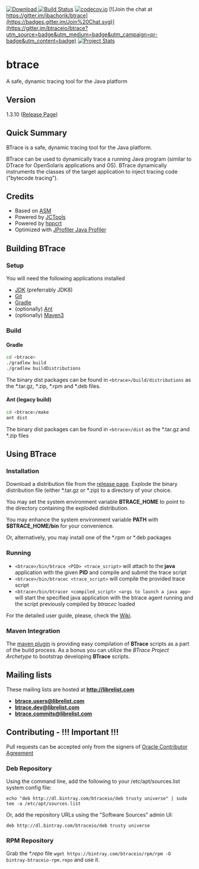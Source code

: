[![Download](https://api.bintray.com/packages/btraceio/releases/btrace/images/download.svg) ](https://bintray.com/btraceio/releases/btrace/_latestVersion) [![Build Status](https://travis-ci.org/btraceio/btrace.svg?branch=master)](https://travis-ci.org/btraceio/btrace) [![codecov.io](https://codecov.io/github/btraceio/btrace/coverage.svg?branch=master)](https://codecov.io/github/btraceio/btrace?branch=master) [![Join the chat at https://gitter.im/jbachorik/btrace](https://badges.gitter.im/Join%20Chat.svg)](https://gitter.im/btraceio/btrace?utm_source=badge&utm_medium=badge&utm_campaign=pr-badge&utm_content=badge) [![Project Stats](https://www.openhub.net/p/btrace/widgets/project_thin_badge.gif)](https://www.openhub.net/p/btrace)

# btrace

A safe, dynamic tracing tool for the Java platform

## Version
1.3.10 ([Release Page](https://github.com/jbachorik/btrace/releases/latest))

## Quick Summary
BTrace is a safe, dynamic tracing tool for the Java platform.

BTrace can be used to dynamically trace a running Java program (similar to DTrace for OpenSolaris applications and OS). BTrace dynamically instruments the classes of the target application to inject tracing code ("bytecode tracing").

## Credits
* Based on [ASM](http://asm.ow2.org/)
* Powered by [JCTools](https://github.com/JCTools/JCTools)
* Powered by [hppcrt](https://github.com/vsonnier/hppcrt)
* Optimized with [JProfiler Java Profiler](http://www.ej-technologies.com/products/jprofiler/overview.html)

## Building BTrace

### Setup
You will need the following applications installed

* [JDK](http://www.oracle.com/technetwork/java/javase/downloads/jdk8-downloads-2133151.html) (preferrably JDK8)
* [Git](http://git-scm.com/downloads)
* [Gradle](http://gradle.org)
* (optionally) [Ant](http://ant.apache.org/bindownload.cgi)
* (optionally) [Maven3](http://maven.apache.org/download.cgi)

### Build

#### Gradle
```sh
cd <btrace>
./gradlew build
./gradlew buildDistributions
```
The binary dist packages can be found in `<btrace>/build/distributions` as the *.tar.gz, *.zip, *.rpm and *.deb files.

#### Ant (legacy build)
```sh
cd <btrace>/make
ant dist
```
The binary dist packages can be found in `<btrace>/dist` as the *.tar.gz and *.zip files


## Using BTrace
### Installation
Download a distribution file from the [release page](https://github.com/btraceio/btrace/releases/latest). Explode the binary distribution file (either *.tar.gz or *.zip) to a directory of your choice.

You may set the system environment variable __BTRACE_HOME__ to point to the directory containing the exploded distribution.

You may enhance the system environment variable __PATH__ with __$BTRACE_HOME/bin__ for your convenience.

Or, alternatively, you may install one of the *.rpm or *.deb packages

### Running
* `<btrace>/bin/btrace <PID> <trace_script>` will attach to the __java__ application with the given __PID__ and compile and submit the trace script
* `<btrace>/bin/btracec <trace_script>` will compile the provided trace script
* `<btrace>/bin/btracer <compiled_script> <args to launch a java app>` will start the specified java application with the btrace agent running and the script previously compiled by *btracec* loaded

For the detailed user guide, please, check the [Wiki](https://github.com/btraceio/btrace/wiki/Home).

### Maven Integration
The [maven plugin](https://github.com/btraceio/btrace-maven) is providing easy compilation of __BTrace__ scripts as a part of the build process. As a bonus you can utilize the _BTrace Project Archetype_ to bootstrap developing __BTrace__ scripts.

## Mailing lists

These mailing lists are hosted at **http://librelist.com**

* **btrace.users@librelist.com**
* **btrace.dev@librelist.com**
* **btrace.commits@librelist.com**

## Contributing - !!! Important !!!

Pull requests can be accepted only from the signers of [Oracle Contributor Agreement](http://www.oracle.com/technetwork/community/oca-486395.html)

### Deb Repository

Using the command line, add the following to your /etc/apt/sources.list system config file:

```
echo "deb http://dl.bintray.com/btraceio/deb trusty universe" | sudo tee -a /etc/apt/sources.list
```

Or, add the repository URLs using the "Software Sources" admin UI:

```
deb http://dl.bintray.com/btraceio/deb trusty universe
```

### RPM Repository

Grab the _*.repo_ file `wget https://bintray.com/btraceio/rpm/rpm -O bintray-btraceio-rpm.repo` and use it.
